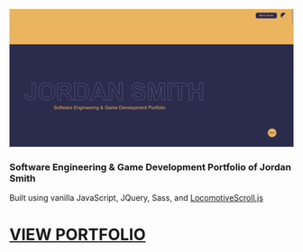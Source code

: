 ![Screenshot](./public/images/preview.png)
### Software Engineering & Game Development Portfolio of Jordan Smith

Built using vanilla JavaScript, JQuery, Sass, and [LocomotiveScroll.js](https://locomotivemtl.github.io/locomotive-scroll/)

# [VIEW PORTFOLIO](https://www.jordansmithdigital.com/) 
